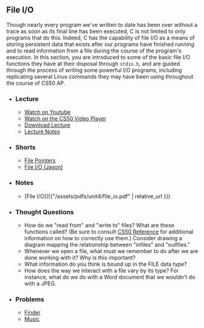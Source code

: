 ## File I/O

Though nearly every program we've written to date has been over without a trace as soon as its final line has been executed, C is not limited to only programs that do this. Indeed, C has the capability of file I/O as a means of storing persistent data that exists after our programs have finished running and to read information from a file during the course of the program's execution. In this section, you are introduced to some of the basic file I/O functions they have at their disposal through `stdio.h`, and are guided through the process of writing some powerful I/O programs, including replicating several Linux commands they may have been using throughout the course of CS50 AP.

- ### Lecture
  - [Watch on Youtube](https://www.youtube.com/embed/eZQBx8YJ6Zs?start=285&end=597)
  - [Watch on the CS50 Video Player](https://video.cs50.net/2017/fall/lectures/5?t=0h4m45s)
  - [Download Lecture](http://cdn.cs50.net/2017/fall/lectures/5/lecture5-720p.mp4?download)
  - [Lecture Notes](https://docs.cs50.net/2017/fall/notes/5/lecture5.html#structs)

- ### Shorts
  - [File Pointers](https://www.youtube.com/embed/bOF-SpEAYgk)
  - [File I/O (Jason)](https://www.youtube.com/embed/KwvObCA04dU)

- ### Notes
  - [File I/O]({{"/assets/pdfs/unit4/file_io.pdf" | relative_url }})

- ### Thought Questions
  - How do we "read from" and "write to" files? What are these functions called? (Be sure to consult [CS50 Reference](https://reference.cs50.net/stdio) for additional information on how to correctly use them.) Consider drawing a diagram mapping the relationship between "infiles" and "outfiles."
  - Whenever we open a file, what must we remember to do after we are done working with it? Why is this important?
  - What information do you think is bound up in the FILE data type?
  - How does the way we interact with a file vary by its type? For instance, what do we do with a Word document that we wouldn't do with a JPEG.

- ### Problems
  - [Finder](https://docs.cs50.net/2018/ap/problems/finder/finder.html)
  - [Music](https://docs.cs50.net/2018/ap/problems/music/music.html)